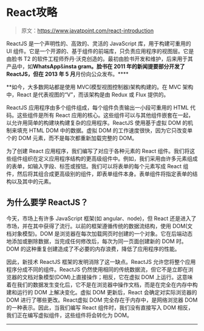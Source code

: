 # React攻略

> 原文：<https://www.javatpoint.com/react-introduction>

ReactJS 是一个声明性的、高效的、灵活的 JavaScript 库，用于构建可重用的 UI 组件。它是一个开源的、基于组件的前端库，只负责应用程序的视图层。它是由脸书 T2 的软件工程师乔丹·沃克创造的。最初由脸书开发和维护，后来用于其产品中，如**WhatsApp**&**insta gram。**脸书在 2011 年**的新闻提要部分开发了 ReactJS，但在 2013 年 5 月**月份向公众发布。****

 **如今，大多数网站都是使用 MVC(模型视图控制器)架构构建的。在 MVC 架构中，React 是代表视图的“V”，而该架构是由 Redux 或 Flux 提供的。

ReactJS 应用程序由多个组件组成，每个组件负责输出一小段可重用的 HTML 代码。这些组件是所有 React 应用的核心。这些组件可以与其他组件嵌套在一起，以允许用简单的构建块构建复杂的应用程序。ReactJS 使用基于虚拟 DOM 的机制来填充 HTML DOM 中的数据。虚拟 DOM 的工作速度很快，因为它只改变单个的 DOM 元素，而不是每次都重新加载完整的 DOM。

为了创建 React 应用程序，我们编写了对应于各种元素的 React 组件。我们将这些组件组织在定义应用程序结构的更高级组件中。例如，我们采用由许多元素组成的表单，如输入字段、标签或按钮。我们可以将表单的每个元素写成 React 组件，然后将其组合成更高级别的组件，即表单组件本身。表单组件将指定表单的结构以及其中的元素。

## 为什么要学 ReactJS？

今天，市场上有许多 JavaScript 框架(如 angular、node)，但 React 还是进入了市场，并在其中获得了流行。以前的框架遵循传统的数据流结构，使用 DOM(文档对象模型)。DOM 是浏览器在每次加载网页时创建的一个对象。它在后端动态地添加或删除数据，当完成任何修改后，每次为同一页面创建新的 DOM 时。DOM 的这种重复创建造成了不必要的内存浪费，降低了应用程序的性能。

因此，新技术 ReactJS 框架的发明消除了这一缺点。ReactJS 允许您将整个应用程序分成不同的组件。ReactJS 仍然使用相同的传统数据流，但它不是立即在浏览器的文档对象模型(DOM)上直接操作；相反，它在虚拟 DOM 上运行。这意味着在我们的数据发生变化后，它不是在浏览器中操作文档，而是在完全在内存中构建和运行的 DOM 上解决变化。虚拟 DOM 更新后，React 会确定对实际浏览器的 DOM 进行了哪些更改。React虚拟 DOM 完全存在于内存中，是网络浏览器 DOM 的一种表示。因此，当我们编写 React 组件时，我们没有直接写入 DOM 相反，我们正在编写虚拟组件，这些组件将会转化为 DOM。

* * ***